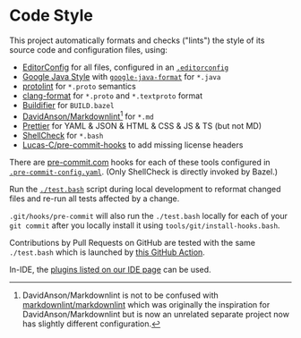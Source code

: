 <!--
    SPDX-License-Identifier: Apache-2.0

    Copyright 2023 The Enola <https://enola.dev> Authors

    Licensed under the Apache License, Version 2.0 (the "License");
    you may not use this file except in compliance with the License.
    You may obtain a copy of the License at

        https://www.apache.org/licenses/LICENSE-2.0

    Unless required by applicable law or agreed to in writing, software
    distributed under the License is distributed on an "AS IS" BASIS,
    WITHOUT WARRANTIES OR CONDITIONS OF ANY KIND, either express or implied.
    See the License for the specific language governing permissions and
    limitations under the License.
-->

# Code Style

This project automatically formats and checks ("lints") the style of its source code and configuration files, using:

* [EditorConfig](https://editorconfig.org) for all files, configured in an [`.editorconfig`](../../.editorconfig)
* [Google Java Style](https://google.github.io/styleguide/javaguide.html) with [`google-java-format`](https://github.com/google/google-java-format) for `*.java`
* [protolint](https://github.com/yoheimuta/protolint) for `*.proto` semantics
* [clang-format](https://clang.llvm.org/docs/ClangFormat.html) for `*.proto` and `*.textproto` format
* [Buildifier](https://github.com/bazelbuild/buildtools/blob/master/buildifier/README.md) for `BUILD.bazel`
* [DavidAnson/Markdownlint](https://github.com/DavidAnson/markdownlint)[^1] for `*.md`
* [Prettier](https://prettier.io) for YAML & JSON & HTML & CSS & JS & TS (but not MD)
* [ShellCheck](https://www.shellcheck.net) for `*.bash`
* [Lucas-C/pre-commit-hooks](https://github.com/Lucas-C/pre-commit-hooks) to add missing license headers

There are [pre-commit.com](https://pre-commit.com) hooks for each of these tools configured in [`.pre-commit-config.yaml`](../../.pre-commit-config.yaml). (Only ShellCheck is directly invoked by Bazel.)

Run the [`./test.bash`](../../test.bash) script during local development to reformat changed files and re-run all tests affected by a change.

`.git/hooks/pre-commit` will also run the `./test.bash` locally for each of your `git commit` after you locally install it using `tools/git/install-hooks.bash`.

Contributions by Pull Requests on GitHub are tested with the same `./test.bash` which is launched by [this GitHub Action](../../.github/workflows/ci.yaml).

In-IDE, the [plugins listed on our IDE page](ide.md) can be used.

[^1]: DavidAnson/Markdownlint is not to be confused with [markdownlint/markdownlint](https://github.com/markdownlint/markdownlint) which was originally the inspiration for DavidAnson/Markdownlint but is now an unrelated separate project now has slightly different configuration.
